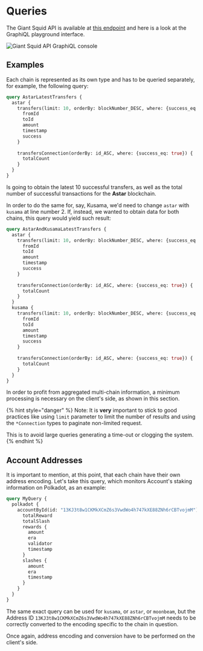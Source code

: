 # Queries

The Giant Squid API is available at [this endpoint](https://graphql-console.subsquid.io/?graphql\_api=https://app.devsquid.net/squids/super-api/v2/graphql) and here is a look at the GraphiQL playground interface.

![Giant Squid API GraphiQL console](</img/.gitbook/assets/image-3.png>)

## Examples

Each chain is represented as its own type and has to be queried separately, for example, the following query:

```graphql
query AstarLatestTransfers {
  astar {
    transfers(limit: 10, orderBy: blockNumber_DESC, where: {success_eq: true}) {
      fromId
      toId
      amount
      timestamp
      success
    }
    
    transfersConnection(orderBy: id_ASC, where: {success_eq: true}) {
      totalCount
    }
  }
}

```

Is going to obtain the latest 10 successful transfers, as well as the total number of successful transactions for the **Astar** blockchain.

In order to do the same for, say, Kusama, we'd need to change `astar` with `kusama` at line number 2. If, instead, we wanted to obtain data for both chains, this query would yield such result:

```graphql
query AstarAndKusamaLatestTransfers {
  astar {
    transfers(limit: 10, orderBy: blockNumber_DESC, where: {success_eq: true}) {
      fromId
      toId
      amount
      timestamp
      success
    }
    
    transfersConnection(orderBy: id_ASC, where: {success_eq: true}) {
      totalCount
    }
  }
  kusama {
    transfers(limit: 10, orderBy: blockNumber_DESC, where: {success_eq: true}) {
      fromId
      toId
      amount
      timestamp
      success
    }
    
    transfersConnection(orderBy: id_ASC, where: {success_eq: true}) {
      totalCount
    }
  }
}

```

In order to profit from aggregated multi-chain information, a minimum processing is necessary on the client's side, as shown in this section.

{% hint style="danger" %}
Note: It is **very** important to stick to good practices like using `limit` parameter to limit the number of results and using the `*Connection` types to paginate non-limited request.

This is to avoid large queries generating a time-out or clogging the system.
{% endhint %}

## Account Addresses

It is important to mention, at this point, that each chain have their own address encoding. Let's take this query, which monitors Account's staking information on Polkadot,  as an example:

```graphql
query MyQuery {
  polkadot {
    accountById(id: "13KJ3t8w1CKMkXCmZ6s3VwdWo4h747kXE88ZNh6rCBTvojmM") {
      totalReward
      totalSlash
      rewards {
        amount
        era
        validator
        timestamp
      }
      slashes {
        amount
        era
        timestamp
      }
    }
  }
}
```

The same exact query can be used for `kusama`, or `astar`, or `moonbeam`, but the Address ID `13KJ3t8w1CKMkXCmZ6s3VwdWo4h747kXE88ZNh6rCBTvojmM` needs to be correctly converted to the encoding specific to the chain in question.

Once again, address encoding and conversion have to be performed on the client's  side.
